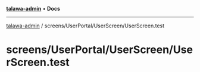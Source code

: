 [**talawa-admin**](../../../../README.md) • **Docs**

***

[talawa-admin](../../../../modules.md) / screens/UserPortal/UserScreen/UserScreen.test

# screens/UserPortal/UserScreen/UserScreen.test
